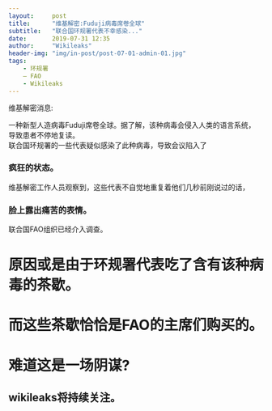 ```yaml
---
layout:     post
title:      "维基解密:Fuduji病毒席卷全球"
subtitle:   "联合国环规署代表不幸感染..."
date:       2019-07-31 12:35
author:     "Wikileaks"
header-img: "img/in-post/post-07-01-admin-01.jpg"
tags:
    - 环规署
    – FAO
    - Wikileaks 
---
```


维基解密消息:  

一种新型人造病毒Fuduji席卷全球。据了解，该种病毒会侵入人类的语言系统，
导致患者不停地复读。  
联合国环规署的一些代表疑似感染了此种病毒，导致会议陷入了
### 疯狂的状态。  
维基解密工作人员观察到，这些代表不自觉地重复着他们几秒前刚说过的话，
### 脸上露出痛苦的表情。  
联合国FAO组织已经介入调查。  
# 原因或是由于环规署代表吃了含有该种病毒的茶歇。  
# 而这些茶歇恰恰是FAO的主席们购买的。
# 难道这是一场阴谋?  
## wikileaks将持续关注。

